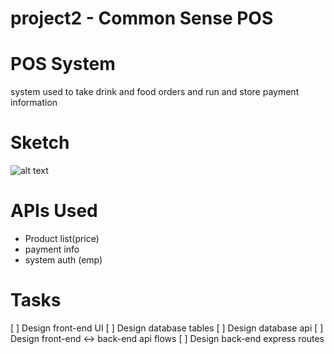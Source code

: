 # project2 - Common Sense POS

# POS System
  system used to take drink and food orders and run and store payment information

  # Sketch
  ![alt text](https://www.eposnow.com/skin/frontend/eposnow/default/img/us/homepage/home-till-high-res@2x.png)

 # APIs Used
 * Product list(price)
 * payment info
 * system auth (emp)
 
 # Tasks
 [ ] Design front-end UI
 [ ] Design database tables
 [ ] Design database api
 [ ] Design front-end <-> back-end api flows
 [ ] Design back-end express routes
